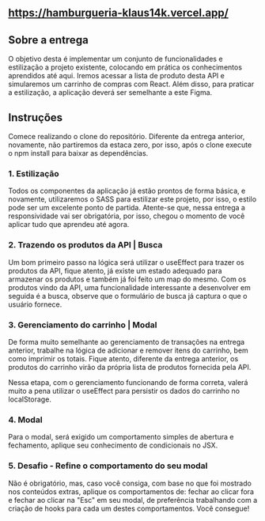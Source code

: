 ## https://hamburgueria-klaus14k.vercel.app/
## Sobre a entrega

O objetivo desta é implementar um conjunto de funcionalidades e estilização a projeto existente, colocando em prática os conhecimentos aprendidos até aqui.
Iremos acessar a lista de produto desta API e simularemos um carrinho de compras com React.
Além disso, para praticar a estilização, a aplicação deverá ser semelhante a este Figma.

## Instruções
Comece realizando o clone do repositório. Diferente da entrega anterior, novamente, não partiremos da estaca zero, por isso, após o clone execute o npm install para baixar as dependências.

### 1. Estilização
Todos os componentes da aplicação já estão prontos de forma básica, e novamente, utilizaremos o SASS para estilizar este projeto, por isso, o estilo pode ser um excelente ponto de partida. 
Atente-se que, nessa entrega a responsividade vai ser obrigatória, por isso, chegou o momento de você aplicar tudo que aprendeu até agora.

### 2. Trazendo os produtos da API | Busca
Um bom primeiro passo na lógica será utilizar o useEffect para trazer os produtos da API, fique atento, já existe um estado adequado para armazenar os produtos e também já foi feito um map do mesmo.
Com os produtos vindo da API, uma funcionalidade interessante a desenvolver em seguida é a busca, observe que o formulário de busca já captura o que o usuário fornece.

### 3. Gerenciamento do carrinho | Modal
De forma muito semelhante ao gerenciamento de transações na entrega anterior, trabalhe na lógica de adicionar e remover itens do carrinho, bem como imprimir os totais. Fique atento, diferente da entrega anterior, os produtos do carrinho virão da própria lista de produtos fornecida pela API.

Nessa etapa, com o gerenciamento funcionando de forma correta, valerá muito a pena utilizar o useEffect para persistir os dados do carrinho no localStorage.

### 4. Modal
Para o modal, será exigido um comportamento simples de abertura e fechamento, aplique seu conhecimento de condicionais no JSX.

### 5. Desafio - Refine o comportamento do seu modal
Não é obrigatório, mas, caso você consiga, com base no que foi mostrado nos conteúdos extras, aplique os comportamentos de: fechar ao clicar fora e fechar ao clicar na "Esc" em seu modal, de preferência trabalhando com a criação de hooks para cada um destes comportamentos. Você consegue!
